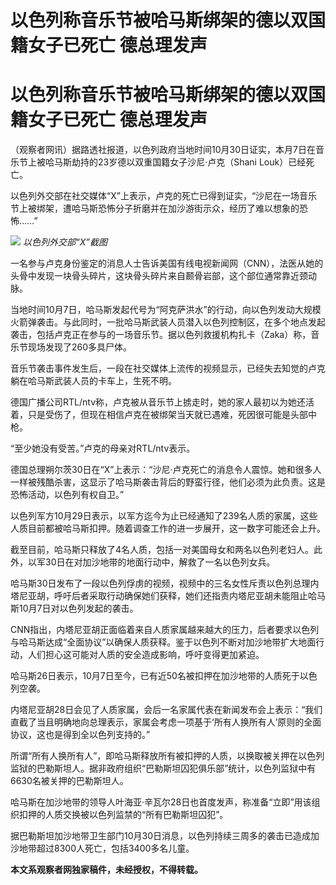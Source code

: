 # 以色列称音乐节被哈马斯绑架的德以双国籍女子已死亡 德总理发声

# 以色列称音乐节被哈马斯绑架的德以双国籍女子已死亡 德总理发声

（观察者网讯）据路透社报道，以色列政府当地时间10月30日证实，本月7日在音乐节上被哈马斯劫持的23岁德以双重国籍女子沙尼·卢克（Shani
Louk）已经死亡。

以色列外交部在社交媒体“X”上表示，卢克的死亡已得到证实，“沙尼在一场音乐节上被绑架，遭哈马斯恐怖分子折磨并在加沙游街示众，经历了难以想象的恐怖……”

![](https://inews.gtimg.com/om_bt/OPc2-NL_eN0VWBxhpOSRcntH6nS4Psiu8xbfu18l0hBGgAA/1000)
_以色列外交部“X”截图_

一名参与卢克身份鉴定的消息人士告诉美国有线电视新闻网（CNN），法医从她的头骨中发现一块骨头碎片，这块骨头碎片来自颞骨岩部，这个部位通常靠近颈动脉。

当地时间10月7日，哈马斯发起代号为“阿克萨洪水”的行动，向以色列发动大规模火箭弹袭击。与此同时，一批哈马斯武装人员潜入以色列控制区，在多个地点发起袭击，包括卢克正在参与的一场音乐节。据以色列救援机构扎卡（Zaka）称，音乐节现场发现了260多具尸体。

音乐节袭击事件发生后，一段在社交媒体上流传的视频显示，已经失去知觉的卢克躺在哈马斯武装人员的卡车上，生死不明。

德国广播公司RTL/ntv称，卢克被从音乐节上掳走时，她的家人最初以为她还活着，只是受伤了，但现在相信卢克在被绑架当天就已遇难，死因很可能是头部中枪。

“至少她没有受苦。”卢克的母亲对RTL/ntv表示。

德国总理朔尔茨30日在“X”上表示：“沙尼·卢克死亡的消息令人震惊。她和很多人一样被残酷杀害，这显示了哈马斯袭击背后的野蛮行径，他们必须为此负责。这是恐怖活动，以色列有权自卫。”

以色列军方10月29日表示，以军方迄今为止已经通知了239名人质的家属，这些人质目前都被哈马斯扣押。随着调查工作的进一步展开，这一数字可能还会上升。

截至目前，哈马斯只释放了4名人质，包括一对美国母女和两名以色列老妇人。此外，以军30日在对加沙地带的地面行动中，解救了一名以色列女兵。

哈马斯30日发布了一段以色列俘虏的视频，视频中的三名女性斥责以色列总理内塔尼亚胡，呼吁后者采取行动确保她们获释，她们还指责内塔尼亚胡未能阻止哈马斯10月7日对以色列发起的袭击。

CNN指出，内塔尼亚胡正面临着来自人质家属越来越大的压力，后者要求以色列与哈马斯达成“全面协议”以确保人质获释。鉴于以色列不断对加沙地带扩大地面行动，人们担心这可能对人质的安全造成影响，呼吁变得更加紧迫。

哈马斯26日表示，10月7日至今，已有近50名被扣押在加沙地带的人质死于以色列空袭。

内塔尼亚胡28日会见了人质家属，会后一名家属代表在新闻发布会上表示：“我们直截了当且明确地向总理表示，家属会考虑一项基于‘所有人换所有人’原则的全面协议，这也是得到全以色列支持的。”

所谓“所有人换所有人”，即哈马斯释放所有被扣押的人质，以换取被关押在以色列监狱的巴勒斯坦人。据非政府组织“巴勒斯坦囚犯俱乐部”统计，以色列监狱中有6630名被关押的巴勒斯坦人。

哈马斯在加沙地带的领导人叶海亚·辛瓦尔28日也首度发声，称准备“立即”用该组织扣押的人质交换被以色列监禁的“所有巴勒斯坦囚犯”。

据巴勒斯坦加沙地带卫生部门10月30日消息，以色列持续三周多的袭击已造成加沙地带超过8300人死亡，包括3400多名儿童。

**本文系观察者网独家稿件，未经授权，不得转载。**

